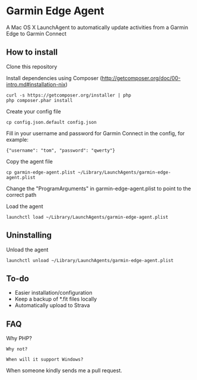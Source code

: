Garmin Edge Agent
=================

A Mac OS X LaunchAgent to automatically update activities from a Garmin Edge to Garmin Connect

How to install
--------------

Clone this repository

Install dependencies using Composer (http://getcomposer.org/doc/00-intro.md#installation-nix)
    
    curl -s https://getcomposer.org/installer | php
    php composer.phar install

Create your config file
    
    cp config.json.default config.json

Fill in your username and password for Garmin Connect in the config, for example:

    {"username": "tom", "password": "qwerty"}

Copy the agent file
    
    cp garmin-edge-agent.plist ~/Library/LaunchAgents/garmin-edge-agent.plist

Change the "ProgramArguments" in garmin-edge-agent.plist to point to the correct path

Load the agent
    
    launchctl load ~/Library/LaunchAgents/garmin-edge-agent.plist

Uninstalling
------------

Unload the agent

    launchctl unload ~/Library/LaunchAgents/garmin-edge-agent.plist

To-do
-----

* Easier installation/configuration
* Keep a backup of *.fit files locally
* Automatically upload to Strava

FAQ
---

Why PHP?
~~~~~~~~
Why not?

When will it support Windows?
~~~~~~~~~~~~~~~~~~~~~~~~~~~~~
When someone kindly sends me a pull request.

